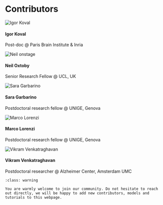 # Contributors

<!-- Grid row -->
<div class="row text-center">

  <!-- Grid column -->
  <div class="col-md-3 mb-md-0 mb-5">
    <div class="avatar mx-auto">
      <img src="../../_static/img/contributors/igor_koval.jpg" class="rounded z-depth-1-half" alt="Igor Koval">
    </div>
    <h4 class="font-weight-bold dark-grey-text">Igor Koval</h4>
    <p>Post-doc @ Paris Brain Institute & Inria</p>
    <a type="button" href="https://www.igorkoval.com" class="btn-floating btn-sm mx-1 mb-0">
      <i class="fas fa-globe fa-lg"></i>
    </a>
    <a type="button" href="https://github.com/Symcies" class="btn-floating btn-sm mx-1 mb-0">
      <i class="fab fa-github"></i>
    </a>
    <!--Dribbble -->
    <a type="button" href="https://gitlab.com/Symcies" class="btn-floating btn-sm mx-1 mb-0">
      <i class="fab fa-gitlab"></i>
    </a>
    <!-- Twitter -->
    <a type="button" href="https://www.linkedin.com/in/igor-koval-98767360/" class="btn-floating btn-sm mx-1 mb-0">
      <i class="fab fa-linkedin"></i>
    </a>
    <!-- -->
  </div>
  <!-- Grid column -->
  <div class="col-md-3 mb-md-0 mb-5">
    <div class="avatar mx-auto">
      <img src="../../_static/img/contributors/neil_oxtoby.jpg" class="rounded z-depth-1-half" alt="Neil onstage">
    </div>
    <h4 class="font-weight-bold dark-grey-text">Neil Oxtoby</h4>
    <p>Senior Research Fellow @ UCL, UK</p>
    <a type="button" href="https://www.neiloxtoby.com" class="btn-floating btn-sm mx-1 mb-0">
      <i class="fas fa-globe fa-lg"></i>
    </a>
    <a type="button" href="https://github.com/noxtoby" class="btn-floating btn-sm mx-1 mb-0">
      <i class="fab fa-github"></i>
    </a>
    <a type="button" href="https://twitter.com/NeilOxtoby" class="btn-floating btn-sm mx-1 mb-0">
      <i class="fab fa-twitter"></i>
    </a>
  </div>
  <!-- -->
  <!-- Grid column -->
  <div class="col-md-3 mb-md-0 mb-5">
    <div class="avatar mx-auto">
      <img src="../../_static/img/contributors/sara_garbarino.jpeg" class="rounded z-depth-1-half" alt="Sara Garbarino">
    </div>
    <h4 class="font-weight-bold dark-grey-text">Sara Garbarino</h4>
    <p>Postdoctoral research fellow  @ UNIGE, Genova</p>
    <a type="button" href="https://sgarbarino.github.io/" class="btn-floating btn-sm mx-1 mb-0">
      <i class="fas fa-globe fa-lg"></i>
    </a>
    <a type="button" href="https://github.com/sgarbarino" class="btn-floating btn-sm mx-1 mb-0">
      <i class="fab fa-github"></i>
    </a>
    <a type="button" href="https://twitter.com/lasgarba" class="btn-floating btn-sm mx-1 mb-0">
      <i class="fab fa-twitter"></i>
    </a>
    <a type="button" href="https://gitlab.inria.fr/x-SGarba" class="btn-floating btn-sm mx-1 mb-0">
      <i class="fab fa-gitlab"></i>
    </a>
  </div>
  <!-- -->
  <!-- Grid column -->
  <div class="col-md-3 mb-md-0 mb-5">
    <div class="avatar mx-auto">
      <img src="../../_static/img/contributors/marco_lorenzi.jpeg" class="rounded z-depth-1-half" alt="Marco Lorenzi">
    </div>
    <h4 class="font-weight-bold dark-grey-text">Marco Lorenzi</h4>
    <p>Postdoctoral research fellow  @ UNIGE, Genova</p>
    <a type="button" href="marcolorenzi.github.io/" class="btn-floating btn-sm mx-1 mb-0">
      <i class="fas fa-globe fa-lg"></i>
    </a>
    <a type="button" href="https://github.com/marcolorenzi" class="btn-floating btn-sm mx-1 mb-0">
      <i class="fab fa-github"></i>
    </a>
    <a type="button" href="https://gitlab.inria.fr/mlorenzi" class="btn-floating btn-sm mx-1 mb-0">
      <i class="fab fa-gitlab"></i>
    </a>
  </div>
  <!-- -->
</div>

  <!-- Grid column -->
  <div class="col-md-3 mb-md-0 mb-5">
    <div class="avatar mx-auto">
      <img src="../../_static/img/contributors/Vikram.png" class="rounded z-depth-1-half" alt="Vikram Venkatraghavan">
    </div>
    <h4 class="font-weight-bold dark-grey-text">Vikram Venkatraghavan</h4>
    <p>Postdoctoral researcher  @ Alzheimer Center, Amsterdam UMC</p>
    <a type="button" href="linkedin.com/in/vikramvenkatraghavan" class="btn-floating btn-sm mx-1 mb-0">
      <i class="fas fa-globe fa-lg"></i>
    </a>
    <a type="button" href="https://twitter.com/realVikramV" class="btn-floating btn-sm mx-1 mb-0">
      <i class="fab fa-twitter"></i>
    </a>
    <a type="button" href="https://github.com/88vikram" class="btn-floating btn-sm mx-1 mb-0">
      <i class="fab fa-github"></i>
    </a>
  </div>
  <!-- -->
</div>
<!-- Grid row -->

<!-- Grid row -->

```{admonition} Interested?
:class: warning

You are warmly welcome to join our community. Do not hesitate to reach out directly, we will be happy to add new contributors, models and tutorials to this webpage.
```
